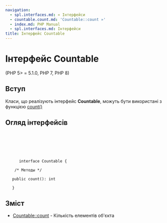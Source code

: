 ```yaml
---
navigation:
  - spl.interfaces.md: « Інтерфейси
  - countable.count.md: 'Countable::count »'
  - index.md: PHP Manual
  - spl.interfaces.md: Інтерфейси
title: Інтерфейс Countable
---
```

# Інтерфейс Countable

(PHP 5> = 5.1.0, PHP 7, PHP 8)

## Вступ

Класи, що реалізують інтерфейс **Countable**, можуть бути використані з функцією [count()](function.count.md)

## Огляд інтерфейсів

```classsynopsis

     
    

    
     
      interface Countable {

    /* Методы */
    
   public count(): int

   }
```

## Зміст

-   [Countable::count](countable.count.md) - Кількість елементів об'єкта
